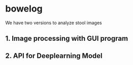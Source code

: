 # bowelog

We have two versions to analyze stool images

## 1. Image processing with GUI program


## 2. API for Deeplearning Model

